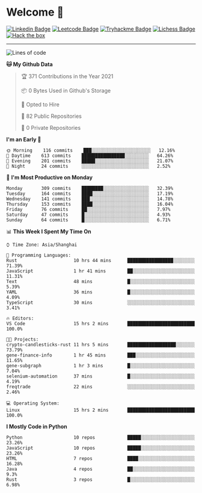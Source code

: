 # Welcome 👋

[![Linkedin Badge](https://img.shields.io/badge/-PedroTorres-blue?style=flat-square&logo=Linkedin&logoColor=white&link=https://www.linkedin.com/in/PedroTorres/)](https://www.linkedin.com/in/pedro-torres-cruz/)
[![Leetcode Badge](https://img.shields.io/badge/profile-leetcode-green)](https://leetcode.com/corfucinas/)
[![Tryhackme Badge](https://img.shields.io/badge/profile-tryhackme-blue)](https://tryhackme.com/p/Corfucinas/)
[![Lichess Badge](https://img.shields.io/badge/challenge_me-lichess-yellow)](https://lichess.org/@/Corfucinas)
[![Hack the box](https://img.shields.io/badge/hack_the_box-profile-red)](https://www.hackthebox.eu/profile/375826)

---

<!--START_SECTION:waka-->
![Lines of code](https://img.shields.io/badge/From%20Hello%20World%20I%27ve%20Written-1.5%20million%20lines%20of%20code-blue)

**🐱 My Github Data** 

> 🏆 371 Contributions in the Year 2021
 > 
> 📦 0 Bytes Used in Github's Storage 
 > 
> 💼 Opted to Hire
 > 
> 📜 82 Public Repositories 
 > 
> 🔑 0 Private Repositories  
 > 
**I'm an Early 🐤** 

```text
🌞 Morning    116 commits    ███░░░░░░░░░░░░░░░░░░░░░░   12.16% 
🌆 Daytime    613 commits    ████████████████░░░░░░░░░   64.26% 
🌃 Evening    201 commits    █████░░░░░░░░░░░░░░░░░░░░   21.07% 
🌙 Night      24 commits     ░░░░░░░░░░░░░░░░░░░░░░░░░   2.52%

```
📅 **I'm Most Productive on Monday** 

```text
Monday       309 commits    ████████░░░░░░░░░░░░░░░░░   32.39% 
Tuesday      164 commits    ████░░░░░░░░░░░░░░░░░░░░░   17.19% 
Wednesday    141 commits    ███░░░░░░░░░░░░░░░░░░░░░░   14.78% 
Thursday     153 commits    ████░░░░░░░░░░░░░░░░░░░░░   16.04% 
Friday       76 commits     ██░░░░░░░░░░░░░░░░░░░░░░░   7.97% 
Saturday     47 commits     █░░░░░░░░░░░░░░░░░░░░░░░░   4.93% 
Sunday       64 commits     █░░░░░░░░░░░░░░░░░░░░░░░░   6.71%

```


📊 **This Week I Spent My Time On** 

```text
⌚︎ Time Zone: Asia/Shanghai

💬 Programming Languages: 
Rust                     10 hrs 44 mins      █████████████████░░░░░░░░   71.39% 
JavaScript               1 hr 41 mins        ██░░░░░░░░░░░░░░░░░░░░░░░   11.31% 
Text                     48 mins             █░░░░░░░░░░░░░░░░░░░░░░░░   5.39% 
YAML                     36 mins             █░░░░░░░░░░░░░░░░░░░░░░░░   4.09% 
TypeScript               30 mins             ░░░░░░░░░░░░░░░░░░░░░░░░░   3.41%

🔥 Editors: 
VS Code                  15 hrs 2 mins       █████████████████████████   100.0%

🐱‍💻 Projects: 
crypto-candlesticks-rust 11 hrs 5 mins       ██████████████████░░░░░░░   73.79% 
gene-finance-info        1 hr 45 mins        ███░░░░░░░░░░░░░░░░░░░░░░   11.65% 
gene-subgraph            1 hr 3 mins         █░░░░░░░░░░░░░░░░░░░░░░░░   7.04% 
selenium-automation      37 mins             █░░░░░░░░░░░░░░░░░░░░░░░░   4.19% 
freqtrade                22 mins             ░░░░░░░░░░░░░░░░░░░░░░░░░   2.46%

💻 Operating System: 
Linux                    15 hrs 2 mins       █████████████████████████   100.0%

```

**I Mostly Code in Python** 

```text
Python                   10 repos            █████░░░░░░░░░░░░░░░░░░░░   23.26% 
JavaScript               10 repos            █████░░░░░░░░░░░░░░░░░░░░   23.26% 
HTML                     7 repos             ████░░░░░░░░░░░░░░░░░░░░░   16.28% 
Java                     4 repos             ██░░░░░░░░░░░░░░░░░░░░░░░   9.3% 
Rust                     3 repos             █░░░░░░░░░░░░░░░░░░░░░░░░   6.98%

```



<!--END_SECTION:waka-->
